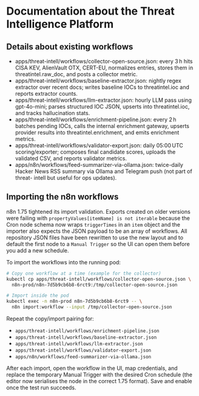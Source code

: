 # Documentation about the Threat Intelligence Platform

## Details about existing workflows

- apps/threat-intell/workflows/collector-open-source.json:
  every 3 h hits CISA KEV, AlienVault OTX, CERT-EU, normalizes entries, stores them
  in threatintel.raw_doc, and posts a collector metric.
- apps/threat-intell/workflows/baseline-extractor.json:
  nightly regex extractor over recent docs; writes baseline IOCs to threatintel.ioc
  and reports extractor counts.
- apps/threat-intell/workflows/llm-extractor.json:
  hourly LLM pass using gpt-4o-mini; parses structured IOC JSON, upserts into
  threatintel.ioc, and tracks hallucination stats.
- apps/threat-intell/workflows/enrichment-pipeline.json:
  every 2 h batches pending IOCs, calls the internal enrichment gateway, upserts
  provider results into threatintel.enrichment, and emits enrichment metrics.
- apps/threat-intell/workflows/validator-export.json:
  daily 05:00 UTC scoring/exporter; composes final candidate scores, uploads the
  validated CSV, and reports validator metrics.
- apps/n8n/workflows/feed-summarizer-via-ollama.json:
  twice-daily Hacker News RSS summary via Ollama and Telegram push (not part of threat-
  intell but useful for ops updates).

## Importing the n8n workflows

n8n 1.75 tightened its import validation. Exports created on older versions were failing with
`propertyValues[itemName] is not iterable` because the Cron node schema now wraps `triggerTimes` in
an `item` object and the importer also expects the JSON payload to be an array of workflows. All
repository JSON files have been rewritten to use the new layout and to default the first node to a
`Manual Trigger` so the UI can open them before you add a new schedule.

To import the workflows into the running pod:

```bash
# Copy one workflow at a time (example for the collector)
kubectl cp apps/threat-intell/workflows/collector-open-source.json \
  n8n-prod/n8n-7d5b9cb6b8-6rct9:/tmp/collector-open-source.json

# Import inside the pod
kubectl exec -n n8n-prod n8n-7d5b9cb6b8-6rct9 -- \
  n8n import:workflow --input /tmp/collector-open-source.json
```

Repeat the copy/import pairing for:

- `apps/threat-intell/workflows/enrichment-pipeline.json`
- `apps/threat-intell/workflows/baseline-extractor.json`
- `apps/threat-intell/workflows/llm-extractor.json`
- `apps/threat-intell/workflows/validator-export.json`
- `apps/n8n/workflows/feed-summarizer-via-ollama.json`

After each import, open the workflow in the UI, map credentials, and replace the temporary Manual
Trigger with the desired Cron schedule (the editor now serialises the node in the correct 1.75
format). Save and enable once the test run succeeds.
